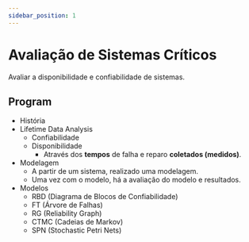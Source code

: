 ```yaml
---
sidebar_position: 1
---
```


# Avaliação de Sistemas Críticos

Avaliar a disponibilidade e confiabilidade de sistemas.

## Program

- História
- Lifetime Data Analysis
    - Confiabilidade
    - Disponibilidade
        - Através dos **tempos** de falha e reparo **coletados (medidos)**.
- Modelagem
    - A partir de um sistema, realizado uma modelagem.
    - Uma vez com o modelo, há a avaliação do modelo e resultados.
- Modelos
    - RBD (Diagrama de Blocos de Confiabilidade)
    - FT (Árvore de Falhas)
    - RG (Reliability Graph)
    - CTMC (Cadeias de Markov)
    - SPN (Stochastic Petri Nets)